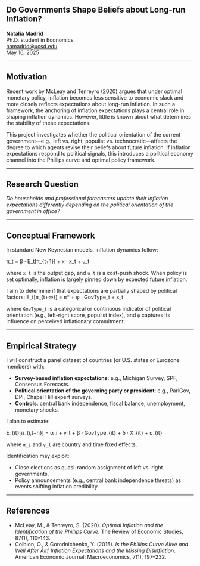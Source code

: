 
## Do Governments Shape Beliefs about Long-run Inflation?

**Natalia Madrid**  
Ph.D. student in Economics  
namadrid@ucsd.edu  
May 16, 2025

---

## Motivation

Recent work by McLeay and Tenreyro (2020) argues that under optimal monetary policy, inflation becomes less sensitive to economic slack and more closely reflects expectations about long-run inflation. In such a framework, the anchoring of inflation expectations plays a central role in shaping inflation dynamics. However, little is known about what determines the stability of these expectations.

This project investigates whether the political orientation of the current government—e.g., left vs. right, populist vs. technocratic—affects the degree to which agents revise their beliefs about future inflation. If inflation expectations respond to political signals, this introduces a political economy channel into the Phillips curve and optimal policy framework.

---

## Research Question

*Do households and professional forecasters update their inflation expectations differently depending on the political orientation of the government in office?*

---

## Conceptual Framework

In standard New Keynesian models, inflation dynamics follow:

π_t = β · E_t[π_{t+1}] + κ · x_t + u_t

where `x_t` is the output gap, and `u_t` is a cost-push shock. When policy is set optimally, inflation is largely pinned down by expected future inflation. 


I aim to determine if that expectations are partially shaped by political factors:
E_t[π_{t+∞}] = π* + φ · GovType_t + ε_t

where `GovType_t` is a categorical or continuous indicator of political orientation (e.g., left-right score, populist index), and `φ` captures its influence on perceived inflationary commitment.

---

## Empirical Strategy

I will construct a panel dataset of countries (or U.S. states or Eurozone members) with:

- **Survey-based inflation expectations**: e.g., Michigan Survey, SPF, Consensus Forecasts.
- **Political orientation of the governing party or president**: e.g., ParlGov, DPI, Chapel Hill expert surveys.
- **Controls**: central bank independence, fiscal balance, unemployment, monetary shocks.

I plan to estimate:

E_{it}[π_{i,t+h}] = α_i + γ_t + β · GovType_{it} + δ · X_{it} + ε_{it}



where `α_i` and `γ_t` are country and time fixed effects.

Identification may exploit:

- Close elections as quasi-random assignment of left vs. right governments.
- Policy announcements (e.g., central bank independence threats) as events shifting inflation credibility.

---

## References

- McLeay, M., & Tenreyro, S. (2020). *Optimal Inflation and the Identification of the Phillips Curve*. The Review of Economic Studies, 87(1), 110–143.
- Coibion, O., & Gorodnichenko, Y. (2015). *Is the Phillips Curve Alive and Well After All? Inflation Expectations and the Missing Disinflation*. American Economic Journal: Macroeconomics, 7(1), 197–232.








